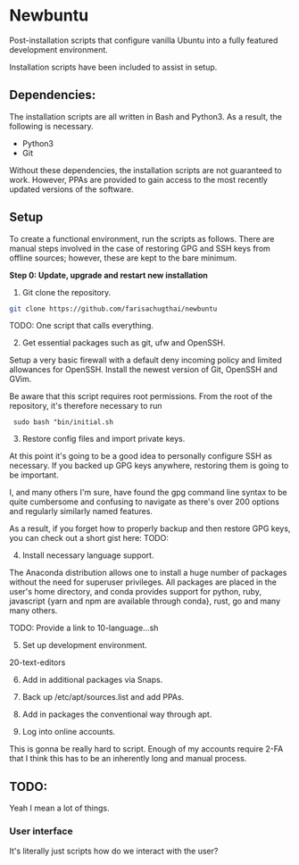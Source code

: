 # Newbuntu

Post-installation scripts that configure vanilla Ubuntu into a fully featured development environment.

Installation scripts have been included to assist in setup.

## Dependencies:

The installation scripts are all written in Bash and Python3.
As a result, the following is necessary.

- Python3
- Git

Without these dependencies, the installation scripts are not guaranteed to work.
However, PPAs are provided to gain access to the most recently updated versions
of the software.

## Setup

To create a functional environment, run the scripts as follows.
There are manual steps involved in the case of restoring GPG and SSH keys from
offline sources; however, these are kept to the bare minimum.

**Step 0: Update, upgrade and restart new installation**

1. Git clone the repository.

```bash
git clone https://github.com/farisachugthai/newbuntu
```

TODO: One script that calls everything.


2. Get essential packages such as git, ufw and OpenSSH.

Setup a very basic firewall with a default deny incoming policy and limited
allowances for OpenSSH. Install the newest version of Git, OpenSSH and GVim.

Be aware that this script requires root permissions. From the root of the repository, it's therefore necessary to run

` sudo bash "bin/initial.sh`

3. Restore config files and import private keys.

At this point it's going to be a good idea to personally configure SSH as
necessary. If you backed up GPG keys anywhere, restoring them is going to be important.

I, and many others I'm sure, have found the gpg command line syntax to be
quite cumbersome and confusing to navigate as there's over 200 options and regularly
similarly named features.

As a result, if you forget how to properly backup and then restore GPG keys,
you can check out a short gist here: TODO:

4. Install necessary language support.

The Anaconda distribution allows one to install a huge number of packages
without the need for superuser privileges. All packages are placed in the
user's home directory, and conda provides support for python, ruby, javascript
{yarn and npm are available through conda}, rust, go and many many others.

TODO: Provide a link to 10-language...sh

5. Set up development environment.

20-text-editors

6. Add in additional packages via Snaps.

7. Back up /etc/apt/sources.list and add PPAs.

8. Add in packages the conventional way through apt.

9. Log into online accounts.

This is gonna be really hard to script. Enough of my accounts require 2-FA that
I think this has to be an inherently long and manual process.


## TODO:

Yeah I mean a lot of things.

### User interface

It's literally just scripts how do we interact with the user?
